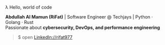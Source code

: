 λ Hello, world of code

**Abdullah Al Mamun (RiFat)** | Software Engineer @ Techjays | Python · Golang · Rust  
Passionate about **cybersecurity, DevOps, and performance engineering**  

> $ open [LinkedIn://rifat977](https://www.linkedin.com/in/rifat977)


